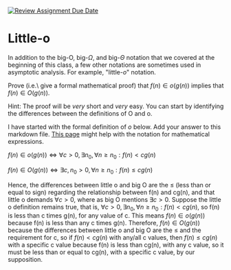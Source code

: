 [![Review Assignment Due Date](https://classroom.github.com/assets/deadline-readme-button-24ddc0f5d75046c5622901739e7c5dd533143b0c8e959d652212380cedb1ea36.svg)](https://classroom.github.com/a/wM4-KOzy)
# Little-o

In addition to the big-O, big-$\Omega$, and big-$\Theta$ notation that
we covered at the beginning of this class, a few other notations are sometimes
used in asymptotic analysis.  For example, "little-$o$" notation.

Prove (i.e.\ give a formal mathematical proof) that $f(n)\in o(g(n))$ implies
that $f(n)\in O(g(n))$.

Hint: The proof will be *very* short and *very* easy. You can start by
identifying the differences between the definitions of O and o.

I have started with the formal definition of $o$ below. Add your answer to this
markdown file. [This
page](https://docs.github.com/en/get-started/writing-on-github/working-with-advanced-formatting/writing-mathematical-expressions)
might help with the notation for mathematical expressions.

$f(n)\in o(g(n)) \iff \forall c>0, \exists n_0, \forall n\ge n_0: f(n) < c g(n)$


$f(n)\in O(g(n)) \iff \exists c,n_0 >0, \forall n\ge n_0: f(n) \le c g(n)$

Hence, the differences between little o and big O are the $\le$ (less than or equal to sign) 
regarding the relationship between f(n) and cg(n), and that little o demands $\forall c>0$, 
where as big O mentions $\exists c>0$. Suppose the little o definition remains true, that is,
$\forall c>0, \exists n_0, \forall n\ge n_0: f(n) < c g(n)$, so f(n) is less than c times g(n), 
for any value of c. This means $f(n)\in o(g(n))$ because f(n) is less than any c times g(n). 
Therefore, $f(n)\in O(g(n))$ because the differences between little o and big O are the $\le$ 
and the requirement for c, so if $f(n) < cg(n)$ with any/all c values, then $f(n)\le cg(n)$ 
with a specific c value because f(n) is less than cg(n), with any c value, so it must be 
less than or equal to cg(n), with a specific c value, by our supposition.
